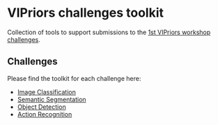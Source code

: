 # VIPriors challenges toolkit
Collection of tools to support submissions to the [1st VIPriors workshop challenges](https://vipriors.github.io/challenges/).

## Challenges

Please find the toolkit for each challenge here:

- [Image Classification](image-classification/readme.md)
- [Semantic Segmentation](semantic-segmentation/README.md)
- [Object Detection](object-detection/README.md)
- [Action Recognition](action-recognition/README.md)
